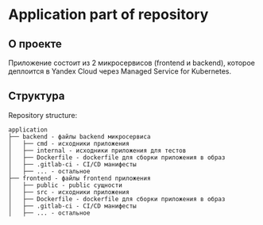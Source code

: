 # Application part of repository

## О проекте

Приложение состоит из 2 микросервисов (frontend и backend), которое деплоится в Yandex Cloud через Managed Service for Kubernetes.

## Структура

Repository structure:
```
application
├── backend - файлы backend микросервиса
│   ├── cmd - исходники приложения
│   ├── internal - исходники приложения для тестов
│   ├── Dockerfile - dockerfile для сборки приложения в образ
│   ├── .gitlab-ci - CI/CD манифесты
│   ├── ... - остальное
├── frontend - файлы frontend приложения
│   ├── public - public сущности
│   ├── src - исходники приложения
│   ├── Dockerfile - dockerfile для сборки приложения в образ
│   ├── .gitlab-ci - CI/CD манифесты
│   ├── ... - остальное
